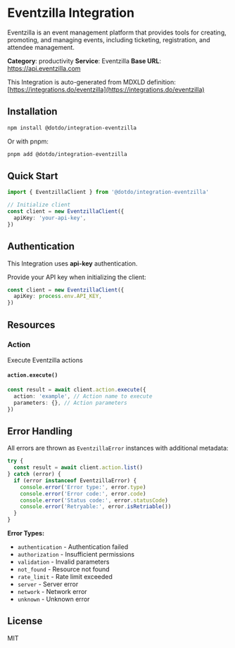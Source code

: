 # Eventzilla Integration

Eventzilla is an event management platform that provides tools for creating, promoting, and managing events, including ticketing, registration, and attendee management.

**Category**: productivity
**Service**: Eventzilla
**Base URL**: https://api.eventzilla.com

This Integration is auto-generated from MDXLD definition: [https://integrations.do/eventzilla](https://integrations.do/eventzilla)

## Installation

```bash
npm install @dotdo/integration-eventzilla
```

Or with pnpm:

```bash
pnpm add @dotdo/integration-eventzilla
```

## Quick Start

```typescript
import { EventzillaClient } from '@dotdo/integration-eventzilla'

// Initialize client
const client = new EventzillaClient({
  apiKey: 'your-api-key',
})
```

## Authentication

This Integration uses **api-key** authentication.

Provide your API key when initializing the client:

```typescript
const client = new EventzillaClient({
  apiKey: process.env.API_KEY,
})
```

## Resources

### Action

Execute Eventzilla actions

#### `action.execute()`

```typescript
const result = await client.action.execute({
  action: 'example', // Action name to execute
  parameters: {}, // Action parameters
})
```

## Error Handling

All errors are thrown as `EventzillaError` instances with additional metadata:

```typescript
try {
  const result = await client.action.list()
} catch (error) {
  if (error instanceof EventzillaError) {
    console.error('Error type:', error.type)
    console.error('Error code:', error.code)
    console.error('Status code:', error.statusCode)
    console.error('Retryable:', error.isRetriable())
  }
}
```

**Error Types:**

- `authentication` - Authentication failed
- `authorization` - Insufficient permissions
- `validation` - Invalid parameters
- `not_found` - Resource not found
- `rate_limit` - Rate limit exceeded
- `server` - Server error
- `network` - Network error
- `unknown` - Unknown error

## License

MIT
